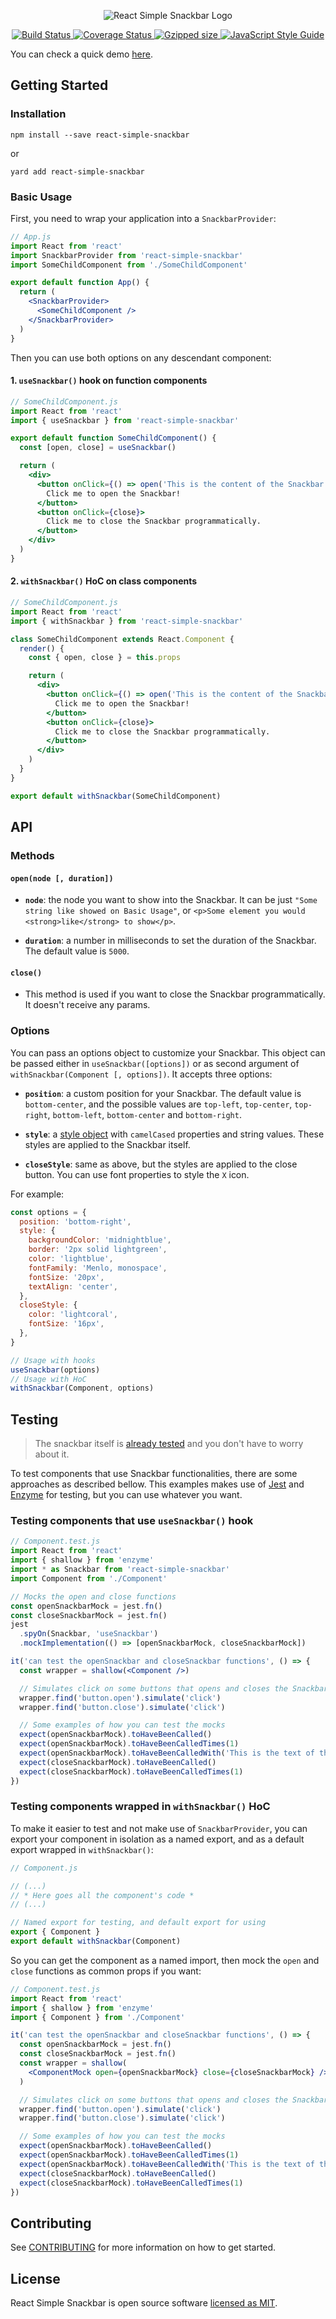 <p align="center">
  <img src="./Logo.png" alt="React Simple Snackbar Logo">
</p>

<p align="center">
  <!-- <a
    href="https://www.npmjs.com/package/react-simple-snackbar"
    title="NPM Version"
    target="blank"
  >
    <img
      src="https://img.shields.io/npm/v/react-simple-snackbar"
      alt="NPM Version"
    />
  </a> -->
  <a
    href="https://travis-ci.org/evandromacedo/react-simple-snackbar"
    title="Build Status"
    target="blank"
  >
    <img
      src="https://travis-ci.org/evandromacedo/react-simple-snackbar.svg?branch=master"
      alt="Build Status"
    />
  </a>
  <a
    href="https://coveralls.io/github/evandromacedo/react-simple-snackbar?branch=master"
    title="Coverage Status"
    target="blank"
  >
    <img
      src="https://coveralls.io/repos/github/evandromacedo/react-simple-snackbar/badge.svg?branch=master"
      alt="Coverage Status"
    />
  </a>
  <a href="#" title="Gzipped size">
    <img
      src="https://img.badgesize.io/evandromacedo/react-simple-snackbar/master/dist/index.js.svg?compression=gzip"
      alt="Gzipped size"
    />
  </a>
  <a href="https://standardjs.com" title="JavaScript Style Guide" target="blank">
    <img
      src="https://img.shields.io/badge/code_style-standard-brightgreen.svg"
      alt="JavaScript Style Guide"
    />
  </a>
  <!-- <a
    href="https://github.com/evandromacedo/react-simple-snackbar/blob/master/LICENSE.md"
    title="MIT License"
    target="blank"
  >
    <img
      src="https://img.shields.io/npm/l/@testing-library/react-hooks.svg"
      alt="MIT License"
    />
  </a> -->
</p>

You can check a quick demo [here](http://evandromacedo.com/react-simple-snackbar/#demo).

## Getting Started

### Installation

```
npm install --save react-simple-snackbar
```

or

```
yard add react-simple-snackbar
```

### Basic Usage

First, you need to wrap your application into a `SnackbarProvider`:

```jsx
// App.js
import React from 'react'
import SnackbarProvider from 'react-simple-snackbar'
import SomeChildComponent from './SomeChildComponent'

export default function App() {
  return (
    <SnackbarProvider>
      <SomeChildComponent />
    </SnackbarProvider>
  )
}
```

Then you can use both options on any descendant component:

#### 1. `useSnackbar()` hook on function components

<!-- prettier-ignore -->
```jsx
// SomeChildComponent.js
import React from 'react'
import { useSnackbar } from 'react-simple-snackbar'

export default function SomeChildComponent() {
  const [open, close] = useSnackbar()

  return (
    <div>
      <button onClick={() => open('This is the content of the Snackbar.')}>
        Click me to open the Snackbar!
      </button>
      <button onClick={close}>
        Click me to close the Snackbar programmatically.
      </button>
    </div>
  )
}
```

#### 2. `withSnackbar()` HoC on class components

<!-- prettier-ignore -->
```jsx
// SomeChildComponent.js
import React from 'react'
import { withSnackbar } from 'react-simple-snackbar'

class SomeChildComponent extends React.Component {
  render() {
    const { open, close } = this.props

    return (
      <div>
        <button onClick={() => open('This is the content of the Snackbar.')}>
          Click me to open the Snackbar!
        </button>
        <button onClick={close}>
          Click me to close the Snackbar programmatically.
        </button>
      </div>
    )
  }
}

export default withSnackbar(SomeChildComponent)
```

## API

### Methods

#### `open(node [, duration])`

- **`node`**: the node you want to show into the Snackbar. It can be just `"Some string like showed on Basic Usage"`, or `<p>Some element you would <strong>like</strong> to show</p>`.

- **`duration`**: a number in milliseconds to set the duration of the Snackbar. The default value is `5000`.

#### `close()`

- This method is used if you want to close the Snackbar programmatically. It doesn't receive any params.

### Options

You can pass an options object to customize your Snackbar. This object can be passed either in `useSnackbar([options])` or as second argument of `withSnackbar(Component [, options])`. It accepts three options:

- **`position`**: a custom position for your Snackbar. The default value is `bottom-center`, and the possible values are `top-left`, `top-center`, `top-right`, `bottom-left`, `bottom-center` and `bottom-right`.

- **`style`**: a [style object](https://reactjs.org/docs/dom-elements.html#style) with `camelCased` properties and string values. These styles are applied to the Snackbar itself.

- **`closeStyle`**: same as above, but the styles are applied to the close button. You can use font properties to style the `X` icon.

For example:

```jsx noLines
const options = {
  position: 'bottom-right',
  style: {
    backgroundColor: 'midnightblue',
    border: '2px solid lightgreen',
    color: 'lightblue',
    fontFamily: 'Menlo, monospace',
    fontSize: '20px',
    textAlign: 'center',
  },
  closeStyle: {
    color: 'lightcoral',
    fontSize: '16px',
  },
}

// Usage with hooks
useSnackbar(options)
// Usage with HoC
withSnackbar(Component, options)
```

## Testing

> The snackbar itself is [already tested](https://github.com/evandromacedo/react-simple-snackbar/tree/master/src/__tests__) and you don't have to worry about it.

To test components that use Snackbar functionalities, there are some approaches as described bellow. This examples makes use of [Jest](https://jestjs.io/) and [Enzyme](https://airbnb.io/enzyme/) for testing, but you can use whatever you want.

### Testing components that use `useSnackbar()` hook

```jsx
// Component.test.js
import React from 'react'
import { shallow } from 'enzyme'
import * as Snackbar from 'react-simple-snackbar'
import Component from './Component'

// Mocks the open and close functions
const openSnackbarMock = jest.fn()
const closeSnackbarMock = jest.fn()
jest
  .spyOn(Snackbar, 'useSnackbar')
  .mockImplementation(() => [openSnackbarMock, closeSnackbarMock])

it('can test the openSnackbar and closeSnackbar functions', () => {
  const wrapper = shallow(<Component />)

  // Simulates click on some buttons that opens and closes the Snackbar
  wrapper.find('button.open').simulate('click')
  wrapper.find('button.close').simulate('click')

  // Some examples of how you can test the mocks
  expect(openSnackbarMock).toHaveBeenCalled()
  expect(openSnackbarMock).toHaveBeenCalledTimes(1)
  expect(openSnackbarMock).toHaveBeenCalledWith('This is the text of the Snackbar.')
  expect(closeSnackbarMock).toHaveBeenCalled()
  expect(closeSnackbarMock).toHaveBeenCalledTimes(1)
})
```

### Testing components wrapped in `withSnackbar()` HoC

To make it easier to test and not make use of `SnackbarProvider`, you can export your component in isolation as a named export, and as a default export wrapped in `withSnackbar()`:

```jsx
// Component.js

// (...)
// * Here goes all the component's code *
// (...)

// Named export for testing, and default export for using
export { Component }
export default withSnackbar(Component)
```

So you can get the component as a named import, then mock the `open` and `close` functions as common props if you want:

```jsx
// Component.test.js
import React from 'react'
import { shallow } from 'enzyme'
import { Component } from './Component'

it('can test the openSnackbar and closeSnackbar functions', () => {
  const openSnackbarMock = jest.fn()
  const closeSnackbarMock = jest.fn()
  const wrapper = shallow(
    <ComponentMock open={openSnackbarMock} close={closeSnackbarMock} />
  )

  // Simulates click on some buttons that opens and closes the Snackbar
  wrapper.find('button.open').simulate('click')
  wrapper.find('button.close').simulate('click')

  // Some examples of how you can test the mocks
  expect(openSnackbarMock).toHaveBeenCalled()
  expect(openSnackbarMock).toHaveBeenCalledTimes(1)
  expect(openSnackbarMock).toHaveBeenCalledWith('This is the text of the Snackbar.')
  expect(closeSnackbarMock).toHaveBeenCalled()
  expect(closeSnackbarMock).toHaveBeenCalledTimes(1)
})
```

## Contributing

See [CONTRIBUTING](https://github.com/evandromacedo/react-simple-snackbar/blob/master/CONTRIBUTING.md) for more information on how to get started.

## License

React Simple Snackbar is open source software [licensed as MIT](https://github.com/evandromacedo/react-simple-snackbar/blob/master/LICENSE.md).
